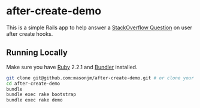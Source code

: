 # after-create-demo

This is a simple Rails app to help answer a [StackOverflow Question](http://stackoverflow.com/questions/32638245/rspec-pgunabletosendserver-closed-the-connection-unexpectedly-this-probably) on user after create hooks.

## Running Locally

Make sure you have [Ruby](https://www.ruby-lang.org) 2.2.1 and [Bundler](http://bundler.io) installed.

```sh
git clone git@github.com:masonjm/after-create-demo.git # or clone your own fork
cd after-create-demo
bundle
bundle exec rake bootstrap
bundle exec rake demo
```
